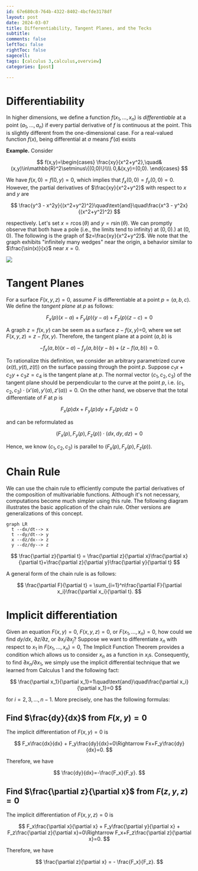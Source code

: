 ```yaml
---
id: 67e680c8-764b-4322-8402-4bcfde3178df
layout: post
date: 2024-03-07
title: Differentiability, Tangent Planes, and the Tecks
subtitle: 
comments: false
leftToc: false
rightToc: false
sagecell: 
tags: [calculus 3,calculus,overview]
categories: [post]

---
```


# Differentiability


In higher dimensions, we define a function $f(x_1,\ldots, x_n)$ is _differentiable_ at a point $(a_1,\ldots,a_n)$ if every partial derivative of $f$ is continuous at the point. This is slightly different from the one-dimensional case. For a real-valued function $f(x)$, being differential at $a$ means $f'(a)$ exists  


**Example.** Consider


$$
f(x,y)=\begin{cases}
\frac{xy}{x^2+y^2},\quad& (x,y)\in\mathbb{R}^2\setminus\{(0,0)\}\\\\
0,&(x,y)=(0,0).
\end{cases}
$$


We have $f(x,0) = f(0,y) = 0$, which implies that $f_x(0,0) = f_y(0,0) = 0$. However, the partial derivatives of $\frac{xy}{x^2+y^2}$ with respect to $x$ and $y$ are


$$
\frac{y^3 - x^2y}{(x^2+y^2)^2}\quad\text{and}\quad\frac{x^3 - y^2x}{(x^2+y^2)^2}
$$


respectively. Let's set $x = r\cos(\theta)$ and $y = r\sin(\theta)$. We can promptly observe that both have a pole (i.e., the limits tend to infinity) at $(0,0)$.) at $(0,0)$. The following is the graph of $z=\frac{xy}{x^2+y^2}$. We note that the graph exhibits "infinitely many wedges" near the origin, a behavior similar to $\frac{\sin(x)}{x}$ near $x=0$.


![](https://prod-files-secure.s3.us-west-2.amazonaws.com/f3729b31-bf77-46d4-bbc6-78af90557bc4/80d6f196-f6e3-4f52-b55c-5f6c0a2c90ad/Untitled.png?X-Amz-Algorithm=AWS4-HMAC-SHA256&X-Amz-Content-Sha256=UNSIGNED-PAYLOAD&X-Amz-Credential=AKIAT73L2G45HZZMZUHI%2F20240307%2Fus-west-2%2Fs3%2Faws4_request&X-Amz-Date=20240307T064652Z&X-Amz-Expires=3600&X-Amz-Signature=a7c76e08d84cac7194b74b635ff4656f3090bd295bcb1e846c4153f923431913&X-Amz-SignedHeaders=host&x-id=GetObject)


# Tangent Planes


For a surface $F(x,y,z)=0$, assume $F$ is differentiable at a point $p=(a,b,c)$. We define the _tangent plane_ at $p$ as follows:


$$
F_x(p)(x-a)+F_y(p)(y-a)+F_z(p)(z-c)=0
$$


A graph $z=f(x,y)$ can be seem as a surface $z-f(x,y)$=0, where we set $F(x,y,z)=z-f(x,y)$. Therefore, the tangent plane at a point $(a,b)$ is


$$
-f_x(a,b)(x-a)-f_y(a,b)(y-b)+(z-f(a,b))=0.
$$


To rationalize this definition, we consider an arbitrary parametrized curve $(x(t),y(t),z(t))$ on the surface passing through the point $p$. Suppose $c_1x+c_2y+c_3z=c_4$ is the tangent plane at $p$. The normal vector $(c_1,c_2,c_3)$ of the tangent plane should be perpendicular to the curve at the point $p$, i.e. $(c_1,c_2,c_3)\cdot(x'(a),y'(a),z'(a))=0.$ On the other hand, we observe that the total differentiate of $F$ at $p$ is


$$
F_x(p)dx+F_y(p)dy+F_z(p)dz=0
$$


and can be reformulated as


$$
(F_x(p),F_y(p),F_z(p))\cdot(dx,dy,dz)=0
$$


Hence, we know $(c_1,c_2,c_3)$ is parallel to $(F_x(p),F_y(p),F_z(p))$.


# Chain Rule


We can use the chain rule to efficiently compute the partial derivatives of the composition of multivariable functions. Although it's not necessary, computations become much simpler using this rule. The following diagram illustrates the basic application of the chain rule. Other versions are generalizations of this concept.


```mermaid
graph LR
  t --dx/dt--> x 
  t --dy/dt--> y
  x --dz/dx--> z
  y --dz/dy--> z
```


$$
\frac{\partial z}{\partial t} = \frac{\partial z}{\partial x}\frac{\partial x}{\partial t}+\frac{\partial z}{\partial y}\frac{\partial y}{\partial t}
$$


A general form of the chain rule is as follows:


$$
\frac{\partial F}{\partial t} = \sum_{i=1}^n\frac{\partial F}{\partial x_i}\frac{\partial x_i}{\partial t}.
$$


# Implicit differentiation


Given an equation $F(x,y)=0$, $F(x,y,z)=0$, or $F(x_1,\ldots,x_n)=0$, how could we find $dy/dx$, $\partial z/\partial z$, or $\partial x_i/\partial x_j$? Suppose we want to differentiate $x_n$ with respect to $x_1$ in $F(x_1,\ldots,x_n)=0$, The Implicit Function Theorem provides a condition which allows us to consider $x_n$ as a function in $x_i$s. Consequently, to find $\partial x_n/\partial x_1$, we simply use the implicit differential technique that we learned from Calculus 1 and the following fact:


$$
\frac{\partial x_1}{\partial x_1}=1\quad\text{and}\quad\frac{\partial x_i}{\partial x_1}=0
$$


for $i=2,3,\ldots,n-1$. More precisely, one has the following formulas:


## Find $\frac{dy}{dx}$ from $F(x,y)=0$


The implicit differentiation of $F(x,y)=0$ is


$$
F_x\frac{dx}{dx} + F_y\frac{dy}{dx}=0\Rightarrow Fx+F_y\frac{dy}{dx}=0.
$$


Therefore, we have


$$
\frac{dy}{dx}=-\frac{F_x}{F_y}.
$$


## Find $\frac{\partial z}{\partial x}$ from $F(z,y,z)=0$


The implicit differentiation of $F(x,y,z)=0$ is


$$
F_x\frac{\partial x}{\partial x} + F_y\frac{\partial y}{\partial x} + F_z\frac{\partial z}{\partial x}=0\Rightarrow F_x+F_z\frac{\partial z}{\partial x}=0.
$$


Therefore, we have


$$
\frac{\partial z}{\partial x} = - \frac{F_x}{F_z}.
$$

